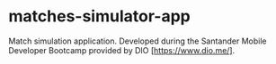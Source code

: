 # matches-simulator-app
Match simulation application. Developed during the Santander Mobile Developer Bootcamp provided by DIO [https://www.dio.me/].
